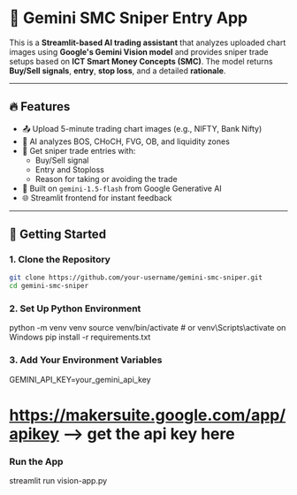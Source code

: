 # 📸 Gemini SMC Sniper Entry App

This is a **Streamlit-based AI trading assistant** that analyzes uploaded chart images using **Google's Gemini Vision model** and provides sniper trade setups based on **ICT Smart Money Concepts (SMC)**. The model returns **Buy/Sell signals**, **entry**, **stop loss**, and a detailed **rationale**.

---

## 🔥 Features

- 📤 Upload 5-minute trading chart images (e.g., NIFTY, Bank Nifty)
- 🧠 AI analyzes BOS, CHoCH, FVG, OB, and liquidity zones
- 🎯 Get sniper trade entries with:
  - Buy/Sell signal
  - Entry and Stoploss
  - Reason for taking or avoiding the trade
- 🤖 Built on `gemini-1.5-flash` from Google Generative AI
- 🌐 Streamlit frontend for instant feedback

---

## 🚀 Getting Started

### 1. Clone the Repository

```bash
git clone https://github.com/your-username/gemini-smc-sniper.git
cd gemini-smc-sniper
```

### 2. Set Up Python Environment
python -m venv venv
source venv/bin/activate  # or venv\Scripts\activate on Windows
pip install -r requirements.txt

### 3. Add Your Environment Variables
GEMINI_API_KEY=your_gemini_api_key
# https://makersuite.google.com/app/apikey --> get the api key here

### Run the App
streamlit run vision-app.py
